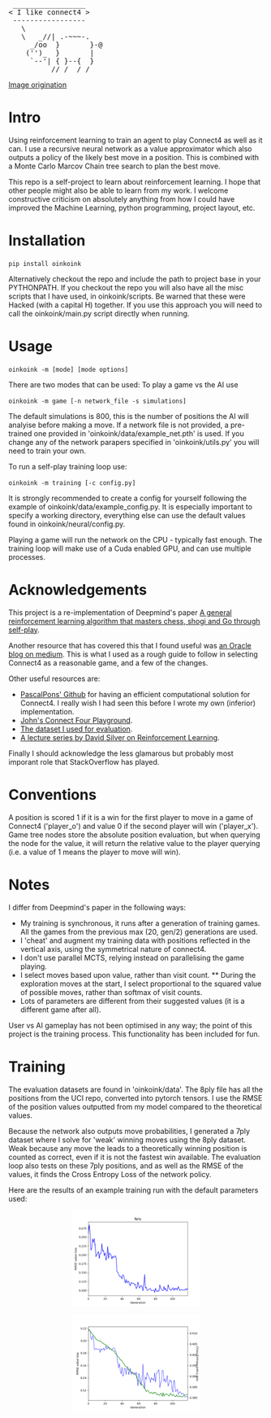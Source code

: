 <pre>
 _________________
< I like connect4 >
 -----------------
   \
   \   _//| .-~~~-.
     _/oo  }       }-@
    ('')_  }       |
     `--'| { }--{  }
          //_/  /_/
</pre>

[Image origination](https://github.com/sckott/cowsay)

# Intro
Using reinforcement learning to train an agent to play Connect4 as well as it can. I use a recursive neural network as a value approximator which also outputs a policy of the likely best move in a position. This is combined with a Monte Carlo Marcov Chain tree search to plan the best move.

This repo is a self-project to learn about reinforcement learning. I hope that other people might also be able to learn from my work. I welcome constructive criticism on absolutely anything from how I could have improved the Machine Learning, python programming, project layout, etc.

# Installation
`pip install oinkoink`

Alternatively checkout the repo and include the path to project base in your PYTHONPATH. If you checkout the repo you will also have all the misc scripts that I have used, in oinkoink/scripts. Be warned that these were Hacked (with a capital H) together. If you use this approach you will need to call the oinkoink/main.py script directly when running.

# Usage
`oinkoink -m [mode] [mode options]`

There are two modes that can be used:
To play a game vs the AI use

`oinkoink -m game [-n network_file -s simulations]`

The default simulations is 800, this is the number of positions the AI will analyise before making a move.
If a network file is not provided, a pre-trained one provided in 'oinkoink/data/example_net.pth' is used. If you change any of the network parapers specified in 'oinkoink/utils.py' you will need to train your own.

To run a self-play training loop use:

`oinkoink -m training [-c config.py]`

It is strongly recommended to create a config for yourself following the example of oinkoink/data/example_config.py. It is especially important to specify a working directory, everything else can use the default values found in oinkoink/neural/config.py.

Playing a game will run the network on the CPU - typically fast enough. The training loop will make use of a Cuda enabled GPU, and can use multiple processes.

# Acknowledgements
This project is a re-implementation of Deepmind's paper [A general reinforcement learning algorithm that
masters chess, shogi and Go through self-play](https://deepmind.com/documents/260/alphazero_preprint.pdf).

Another resource that has covered this that I found useful was [an Oracle blog on medium](https://medium.com/oracledevs/lessons-from-implementing-alphazero-7e36e9054191). This is what I used as a rough guide to follow in selecting Connect4 as a reasonable game, and a few of the changes.

Other useful resources are:
* [PascalPons' Github](https://github.com/PascalPons/connect4/tree/a0fcfe9e4eacd6194da8ae138a8e554f381be9e0) for having an efficient computational solution for Connect4. I really wish I had seen this before I wrote my own (inferior) implementation.
* [John's Connect Four Playground](https://tromp.github.io/c4/c4.html).
* [The dataset I used for evaluation](http://archive.ics.uci.edu/ml/datasets/connect-4).
* [A lecture series by David Silver on Reinforcement Learning](http://www0.cs.ucl.ac.uk/staff/d.silver/web/Teaching.html).

Finally I should acknowledge the less glamarous but probably most imporant role that StackOverflow has played.

# Conventions
A position is scored 1 if it is a win for the first player to move in a game of Connect4 ('player_o') and value 0 if the second player will win ('player_x'). Game tree nodes store the absolute position evaluation, but when querying the node for the value, it will return the relative value to the player querying (i.e. a value of 1 means the player to move will win).

# Notes
I differ from Deepmind's paper in the following ways:
* My training is synchronous, it runs after a generation of training games. All the games from the previous max (20, gen/2) generations are used.
* I 'cheat' and augment my training data with positions reflected in the vertical axis, using the symmetrical nature of connect4.
* I don't use parallel MCTS, relying instead on parallelising the game playing.
* I select moves based upon value, rather than visit count.
** During the exploration moves at the start, I select proportional to the squared value of possible moves, rather than softmax of visit counts.
* Lots of parameters are different from their suggested values (it is a different game after all).

User vs AI gameplay has not been optimised in any way; the point of this project is the training process. This functionality has been included for fun.

# Training
The evaluation datasets are found in 'oinkoink/data'. The 8ply file has all the positions from the UCI repo, converted into pytorch tensors. I use the RMSE of the position values outputted from my model compared to the theoretical values.

Because the network also outputs move probabilities, I generated a 7ply dataset where I solve for 'weak' winning moves using the 8ply dataset. Weak because any move the leads to a theoretically winning position is counted as correct, even if it is not the fastest win available. The evaluation loop also tests on these 7ply positions, and as well as the RMSE of the values, it finds the Cross Entropy Loss of the network policy.

Here are the results of an example training run with the default parameters used:
<p align="center"><img width="50%" src="8ply.png" /></p>
<p align="center"><img width="50%" src="7ply.png" /></p>
